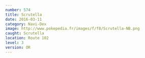 ```yaml
---
number: 574
title: Scrutella
date: 2016-03-11
category: Navi-Dex
image: http://www.pokepedia.fr/images/f/f8/Scrutella-NB.png
caught: Scrutella
location: Route 102
level: 3
version: OR
---
```

